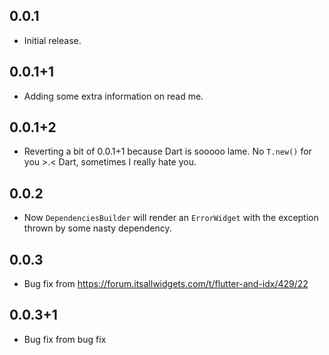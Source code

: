 ## 0.0.1

* Initial release.

## 0.0.1+1

* Adding some extra information on read me.

## 0.0.1+2

* Reverting a bit of 0.0.1+1 because Dart is sooooo lame. No `T.new()` for you >.< Dart, sometimes I really hate you.

## 0.0.2

* Now `DependenciesBuilder` will render an `ErrorWidget` with the exception thrown by some nasty dependency. 

## 0.0.3

* Bug fix from https://forum.itsallwidgets.com/t/flutter-and-idx/429/22

## 0.0.3+1

* Bug fix from bug fix